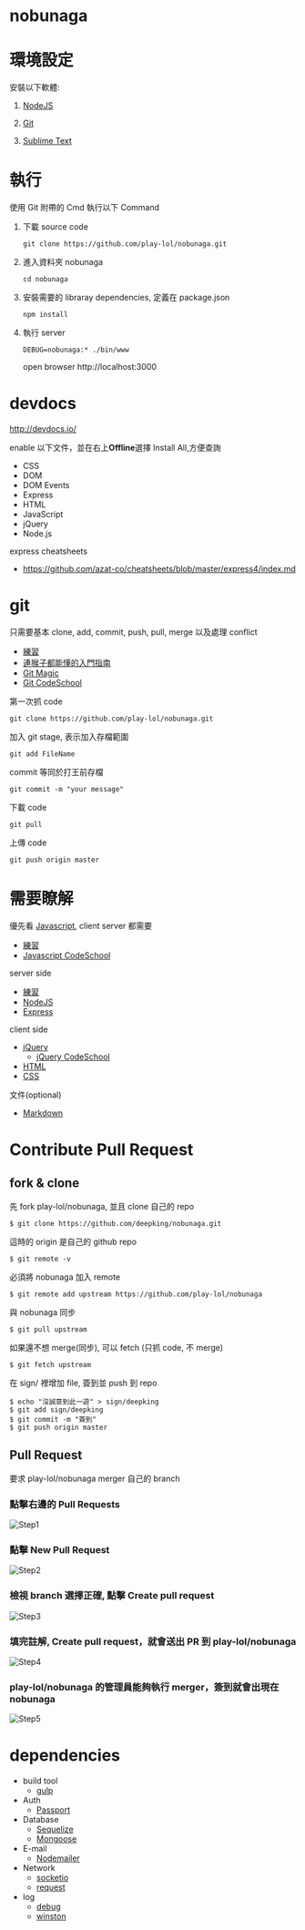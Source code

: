 # nobunaga

# 環境設定
安裝以下軟體:

1. [NodeJS](http://nodejs.org/download/)

2. [Git](http://git-scm.com/download/win)

3. [Sublime Text](http://www.sublimetext.com/)

# 執行
使用 Git 附帶的 Cmd 執行以下 Command

1. 下載 source code

    ```
    git clone https://github.com/play-lol/nobunaga.git
    ```

2. 進入資料夾 nobunaga

    ```
    cd nobunaga
    ```

3. 安裝需要的 libraray dependencies, 定義在 package.json

    ```
    npm install
    ```

4. 執行 server

    ```
    DEBUG=nobunaga:* ./bin/www
    ```
    open browser http://localhost:3000

# devdocs
http://devdocs.io/

enable 以下文件，並在右上**Offline**選擇 Install All,方便查詢
- CSS
- DOM
- DOM Events
- Express
- HTML
- JavaScript
- jQuery
- Node.js

express cheatsheets
- https://github.com/azat-co/cheatsheets/blob/master/express4/index.md


# git
只需要基本 clone, add, commit, push, pull, merge 以及處理 conflict
- [練習](https://github.com/deepking/nevernote/blob/master/git.md)
- [連猴子都能懂的入門指南](http://backlogtool.com/git-guide/tw/intro/intro2_4.html)
- [Git Magic](http://www-cs-students.stanford.edu/~blynn/gitmagic/intl/zh_tw/ch02.html)
- [Git CodeSchool](https://try.github.io)

第一次抓 code
```
git clone https://github.com/play-lol/nobunaga.git
```

加入 git stage, 表示加入存檔範圍
```
git add FileName
```

commit 等同於打王前存檔
```
git commit -m "your message"
```

下載 code
```
git pull
```

上傳 code
```
git push origin master
```

# 需要瞭解
優先看 [Javascript](http://www.w3schools.com/js/default.asp), client server 都需要
- [練習](https://github.com/deepking/nevernote/blob/master/js.md)
- [Javascript CodeSchool](http://javascript-roadtrip.codeschool.com)

server side
- [練習](https://github.com/deepking/nevernote/blob/master/node.md)
- [NodeJS](http://nodejs.org/)
- [Express](http://expressjs.com/)

client side
- [jQuery](http://learn.jquery.com/)
  - [jQuery CodeSchool](https://www.codeschool.com/courses/try-jquery)
- [HTML](http://www.w3schools.com/html/default.asp)
- [CSS](http://www.w3schools.com/css/default.asp)

文件(optional)
- [Markdown](https://help.github.com/articles/markdown-basics/)



# Contribute Pull Request

## fork & clone
先 fork play-lol/nobunaga, 並且 clone 自己的 repo
```
$ git clone https://github.com/deepking/nobunaga.git
```
這時的 origin 是自己的 github repo
```
$ git remote -v
```

必須將 nobunaga 加入 remote
```
$ git remote add upstream https://github.com/play-lol/nobunaga
```

與 nobunaga 同步
```
$ git pull upstream
```

如果還不想 merge(同步), 可以 fetch (只抓 code, 不 merge)
```
$ git fetch upstream
```

在 sign/ 裡增加 file, 簽到並 push 到 repo
```
$ echo "沒誠意到此一遊" > sign/deepking
$ git add sign/deepking
$ git commit -m "簽到"
$ git push origin master
```

## Pull Request
要求 play-lol/nobunaga merger 自己的 branch

### 點擊右邊的 Pull Requests
![Step1](images/pr_step1.png)

### 點擊 New Pull Request
![Step2](images/pr_step2.png)

### 檢視 branch 選擇正確, 點擊 Create pull request
![Step3](images/pr_step3.png)

### 填完註解, Create pull request，就會送出 PR 到 play-lol/nobunaga
![Step4](images/pr_step4.png)

### play-lol/nobunaga 的管理員能夠執行 merger，簽到就會出現在 nobunaga
![Step5](images/pr_step5.png)


# dependencies
- build tool
    - [gulp](https://github.com/gulpjs/gulp)
- Auth
    - [Passport](http://passportjs.org)
- Database
    - [Sequelize](http://sequelize.readthedocs.org)
    - [Mongoose](http://mongoosejs.com/)
- E-mail
    - [Nodemailer](http://www.nodemailer.com/)
- Network
    - [socketio](http://socket.io/)
    - [request](https://github.com/request/request)
- log
    - [debug](https://github.com/visionmedia/debug)
    - [winston](https://github.com/winstonjs/winston)